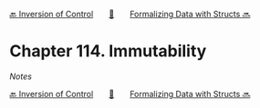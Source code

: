 [🔙 Inversion of Control][previous-chapter]&nbsp;&nbsp;&nbsp;&nbsp;&nbsp;&nbsp;&nbsp;[🏡][readme]&nbsp;&nbsp;&nbsp;&nbsp;&nbsp;&nbsp;&nbsp;[Formalizing Data with Structs 🔜][upcoming-chapter]

# Chapter 114. Immutability

_Notes_

[🔙 Inversion of Control][previous-chapter]&nbsp;&nbsp;&nbsp;&nbsp;&nbsp;&nbsp;&nbsp;[🏡][readme]&nbsp;&nbsp;&nbsp;&nbsp;&nbsp;&nbsp;&nbsp;[Formalizing Data with Structs 🔜][upcoming-chapter]

[readme]: README.md
[previous-chapter]: ch113-inversion-of-control.md
[upcoming-chapter]: ch115-formalizing-data-with-structs.md